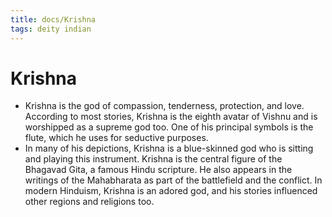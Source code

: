 ```yaml
---
title: docs/Krishna
tags: deity indian
---
```


# Krishna

- Krishna is the god of compassion, tenderness, protection, and love. According to most stories, Krishna is the eighth avatar of Vishnu and is worshipped as a supreme god too. One of his principal symbols is the flute, which he uses for seductive purposes.
- In many of his depictions, Krishna is a blue-skinned god who is sitting and playing this instrument. Krishna is the central figure of the Bhagavad Gita, a famous Hindu scripture. He also appears in the writings of the Mahabharata as part of the battlefield and the conflict. In modern Hinduism, Krishna is an adored god, and his stories influenced other regions and religions too.